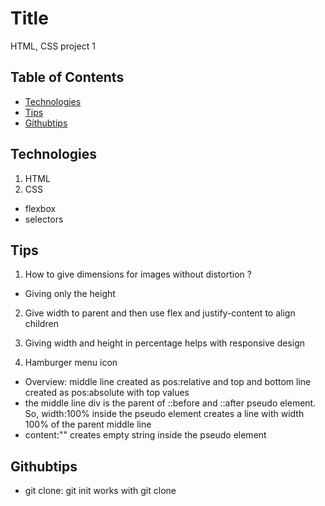 # Title
HTML, CSS project 1

## Table of Contents

- [Technologies](#technologies)
- [Tips](#tips)
- [Githubtips](#githubtips)

## Technologies 
1. HTML
2. CSS
- flexbox
- selectors

## Tips


1. How to give dimensions for images without distortion ?
- Giving only the height 

2. Give width to parent and then use flex and justify-content to align children

3. Giving width and height in percentage helps with responsive design

4. Hamburger menu icon
- Overview: middle line created as pos:relative and top and bottom line created as pos:absolute with top values 
- the middle line div is the parent of ::before and ::after pseudo element. So, width:100% inside the pseudo element creates a line with width 100% of the parent middle line
- content:"" creates empty string inside the pseudo element


## Githubtips
- git clone: git init works with git clone
